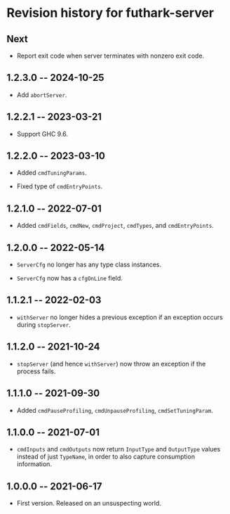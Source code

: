 # Revision history for futhark-server

## Next

* Report exit code when server terminates with nonzero exit code.

## 1.2.3.0 -- 2024-10-25

* Add `abortServer`.

## 1.2.2.1 -- 2023-03-21

* Support GHC 9.6.

## 1.2.2.0 -- 2023-03-10

* Added `cmdTuningParams`.

* Fixed type of `cmdEntryPoints`.

## 1.2.1.0 -- 2022-07-01

* Added `cmdFields`, `cmdNew`, `cmdProject`, `cmdTypes`, and `cmdEntryPoints`.

## 1.2.0.0 -- 2022-05-14

* `ServerCfg` no longer has any type class instances.

* `ServerCfg` now has a `cfgOnLine` field.

## 1.1.2.1 -- 2022-02-03

* `withServer` no longer hides a previous exception if an exception
  occurs during `stopServer`.

## 1.1.2.0 -- 2021-10-24

* `stopServer` (and hence `withServer`) now throw an exception if the
  process fails.

## 1.1.1.0 -- 2021-09-30

* Added `cmdPauseProfiling`, `cmdUnpauseProfiling`, `cmdSetTuningParam`.

## 1.1.0.0 -- 2021-07-01

* `cmdInputs` and `cmdOutputs` now return `InputType` and `OutputType`
  values instead of just `TypeName`, in order to also capture
  consumption information.

## 1.0.0.0 -- 2021-06-17

* First version. Released on an unsuspecting world.
